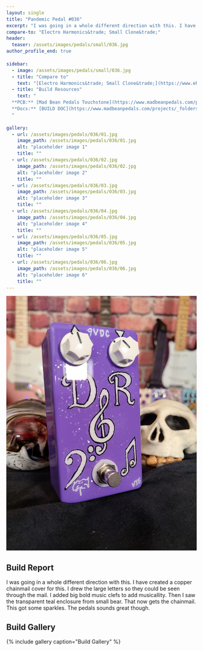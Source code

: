```yaml
---
layout: single
title: "Pandemic Pedal #036"
excerpt: "I was going in a whole different direction with this. I have created a copper chainmail cover for this. I drew the large letters so they could be seen through the mail. I added big bold music clefs to add musicallity. Then I saw the transparent teal enclosure from small bear. That now gets the chainmail. This got some sparkles. The pedals sounds great though."
compare-to: "Electro Harmonics&trade; Small Clone&trade;"
header:
  teaser: /assets/images/pedals/small/036.jpg
author_profile_end: true

sidebar:
  - image: /assets/images/pedals/small/036.jpg
  - title: "Compare to"
    text: "[Electro Harmonics&trade; Small Clone&trade;](https://www.ehx.com/products/small-clone/)"
  - title: "Build Resources"
    text: "
  **PCB:** [Mad Bean Pedals Touchstone](https://www.madbeanpedals.com/projects/index.html)<br>
  **Docs:** [BUILD DOC](https://www.madbeanpedals.com/projects/_folders/FilterMod/docs/Touchstone.zip)
  "

gallery:
  - url: /assets/images/pedals/036/01.jpg
    image_path: /assets/images/pedals/036/01.jpg
    alt: "placeholder image 1"
    title: ""
  - url: /assets/images/pedals/036/02.jpg
    image_path: /assets/images/pedals/036/02.jpg
    alt: "placeholder image 2"
    title: ""
  - url: /assets/images/pedals/036/03.jpg
    image_path: /assets/images/pedals/036/03.jpg
    alt: "placeholder image 3"
    title: ""
  - url: /assets/images/pedals/036/04.jpg
    image_path: /assets/images/pedals/036/04.jpg
    alt: "placeholder image 4"
    title: ""
  - url: /assets/images/pedals/036/05.jpg
    image_path: /assets/images/pedals/036/05.jpg
    alt: "placeholder image 5"
    title: ""
  - url: /assets/images/pedals/036/06.jpg
    image_path: /assets/images/pedals/036/06.jpg
    alt: "placeholder image 6"
    title: ""
---
```


[![header](/assets/images/pedals/036.jpg)](/assets/images/pedals/036.jpg)

## Build Report ##

I was going in a whole different direction with this. I have created a copper chainmail cover for this. I drew the large letters so they could be seen through the mail. I added big bold music clefs to add musicallity. Then I saw the transparent teal enclosure from small bear. That now gets the chainmail. This got some sparkles. The pedals sounds great though.

## Build Gallery ##

{% include gallery caption="Build Gallery" %}